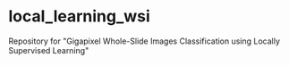 # local_learning_wsi
Repository for "Gigapixel Whole-Slide Images Classification using Locally Supervised Learning"
